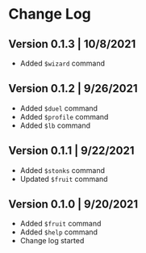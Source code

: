# Change Log

## Version 0.1.3 | 10/8/2021
- Added `$wizard` command

## Version 0.1.2 | 9/26/2021
- Added `$duel` command
- Added `$profile` command
- Added `$lb` command

## Version 0.1.1 | 9/22/2021
- Added `$stonks` command
- Updated `$fruit` command

## Version 0.1.0 | 9/20/2021
- Added `$fruit` command
- Added `$help` command
- Change log started